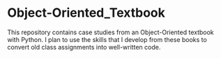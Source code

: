 # Object-Oriented_Textbook
This repository contains case studies from an Object-Oriented textbook with Python. I plan to use the skills that I develop from these books to convert old class assignments into well-written code. 

